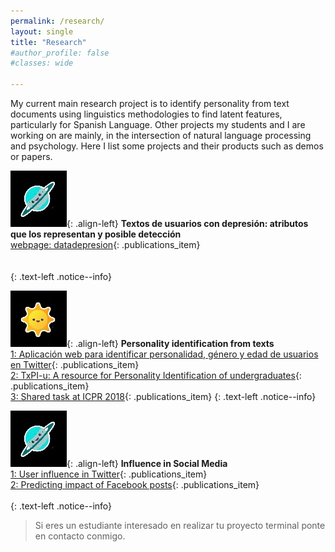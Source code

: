 ```yaml
---
permalink: /research/
layout: single
title: "Research"
#author_profile: false
#classes: wide

---
```


<!---
## Research interest
-->

My current main research project is to identify personality from text documents using linguistics methodologies to find latent features, particularly for Spanish Language. Other projects my students and I are working on are mainly, in the intersection of natural language processing and psychology. Here I list some projects and their products such as demos or papers.

![data-depression](/assets/images/projects/some_image_1.jpg){: .align-left} **Textos de usuarios con depresión: atributos que los representan y posible detección**
<br/>
<span>[webpage: datadepresion](http://datadepresion-lyr.cua.uam.mx)</span>{: .publications_item}
<br/>
<br/>
<br/>
{: .text-left .notice--info}


![personality-identification](/assets/images/projects/some_image_2.jpg){: .align-left}  **Personality identification from texts**
<br/>
<span>[1: Aplicación web para identificar personalidad, género y edad de usuarios en Twitter](../publications#pub_hernandez2016aplicacion)</span>{: .publications_item}
<br/>
<span>[2: TxPI-u: A resource for Personality Identification of undergraduates](../publications#pub_ramirez2018txpi)</span>{: .publications_item}
<br/>
<span>[3: Shared task at ICPR 2018](../publications#pub_ramirez2018overview)</span>{: .publications_item}
{: .text-left .notice--info}


![influence-social-media](/assets/images/projects/some_image_1.jpg){: .align-left} **Influence in Social Media**
<br/>
<span>[1: User influence in Twitter](../publications#pub_ramirez2014towards)</span>{: .publications_item}
<br/>
<span>[2: Predicting impact of Facebook posts](../publications#pub_erika2019)</span>{: .publications_item}
<br/>
<br/>
{: .text-left .notice--info}


> Si eres un estudiante interesado en realizar tu proyecto terminal ponte en contacto conmigo.
